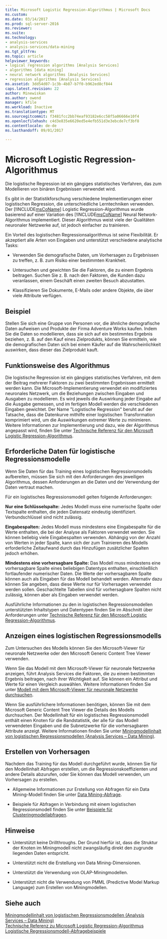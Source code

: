 ```yaml
---
title: Microsoft Logistic Regression-Algorithmus | Microsoft Docs
ms.custom: 
ms.date: 03/14/2017
ms.prod: sql-server-2016
ms.reviewer: 
ms.suite: 
ms.technology:
- analysis-services
- analysis-services/data-mining
ms.tgt_pltfrm: 
ms.topic: article
helpviewer_keywords:
- logical regression algorithms [Analysis Services]
- algorithms [data mining]
- neural network algorithms [Analysis Services]
- regression algorithms [Analysis Services]
ms.assetid: 3dd54d07-1c3b-4b87-b7f0-b962ed8cf844
caps.latest.revision: 22
author: Minewiskan
ms.author: owend
manager: kfile
ms.workload: Inactive
ms.translationtype: MT
ms.sourcegitcommit: f3481fcc2bb74eaf93182e6cc58f5a06666e10f4
ms.openlocfilehash: c4d3e835e6620ed5e4efb551d3e3ebcde7cf3bf8
ms.contentlocale: de-de
ms.lasthandoff: 09/01/2017

---
```

# <a name="microsoft-logistic-regression-algorithm"></a>Microsoft Logistic Regression-Algorithmus
  Die logistische Regression ist ein gängiges statistisches Verfahren, das zum Modellieren von binären Ergebnissen verwendet wird.  
  
 Es gibt in der Statistikforschung verschiedene Implementierungen einer logistischen Regression, die unterschiedliche Lerntechniken verwenden. Der [!INCLUDE[msCoName](../../includes/msconame-md.md)] Logistic Regression-Algorithmus wurde basierend auf einer Variation des [!INCLUDE[msCoName](../../includes/msconame-md.md)] Neural Network-Algorithmus implementiert. Dieser Algorithmus weist viele der Qualitäten neuronaler Netzwerke auf, ist jedoch einfacher zu trainieren.  
  
 Ein Vorteil des logistischen Regressionsalgorithmus ist seine Flexibilität. Er akzeptiert alle Arten von Eingaben und unterstützt verschiedene analytische Tasks:  
  
-   Verwenden Sie demografische Daten, um Vorhersagen zu Ergebnissen zu treffen, z. B. zum Risiko einer bestimmten Krankheit.  
  
-   Untersuchen und gewichten Sie die Faktoren, die zu einem Ergebnis beitragen. Suchen Sie z. B. nach den Faktoren, die Kunden dazu veranlassen, einem Geschäft einen zweiten Besuch abzustatten.  
  
-   Klassifizieren Sie Dokumente, E-Mails oder andere Objekte, die über viele Attribute verfügen.  
  
## <a name="example"></a>Beispiel  
 Stellen Sie sich eine Gruppe von Personen vor, die ähnliche demografische Daten aufweisen und Produkte der Firma Adventure Works kaufen. Indem Sie die Daten so modellieren, dass sie sich auf ein bestimmtes Ergebnis beziehen, z. B. auf den Kauf eines Zielprodukts, können Sie ermitteln, wie die demografischen Daten sich bei einem Käufer auf die Wahrscheinlichkeit auswirken, dass dieser das Zielprodukt kauft.  
  
## <a name="how-the-algorithm-works"></a>Funktionsweise des Algorithmus  
 Die logistische Regression ist ein gängiges statistisches Verfahren, mit dem der Beitrag mehrerer Faktoren zu zwei bestimmten Ergebnissen ermittelt werden kann. Die Microsoft-Implementierung verwendet ein modifiziertes neuronales Netzwerk, um die Beziehungen zwischen Eingaben und Ausgaben zu modellieren. Es wird jeweils die Auswirkung jeder Eingabe auf die Ausgabe gemessen, und im fertigen Modell werden die verschiedenen Eingaben gewichtet. Der Name "Logistische Regression" beruht auf der Tatsache, dass die Datenkurve mithilfe einer logistischen Transformation komprimiert wird, um die Auswirkungen extremer Werte zu minimieren. Weitere Informationen zur Implementierung und dazu, wie der Algorithmus angepasst wird, finden Sie unter [Technische Referenz für den Microsoft Logistic Regression-Algorithmus](../../analysis-services/data-mining/microsoft-logistic-regression-algorithm-technical-reference.md).  
  
## <a name="data-required-for-logistic-regression-models"></a>Erforderliche Daten für logistische Regressionsmodelle  
 Wenn Sie Daten für das Training eines logistischen Regressionsmodells aufbereiten, müssen Sie sich mit den Anforderungen des jeweiligen Algorithmus, dessen Anforderungen an die Daten und der Verwendung der Daten vertraut machen.  
  
 Für ein logistisches Regressionsmodell gelten folgende Anforderungen:  
  
 **Nur eine Schlüsselspalte:** Jedes Modell muss eine numerische Spalte oder Textspalte enthalten, die jeden Datensatz eindeutig identifiziert. Verbundschlüssel sind nicht zulässig.  
  
 **Eingabespalten:** Jedes Modell muss mindestens eine Eingabespalte für die Werte enthalten, die bei der Analyse als Faktoren verwendet werden. Sie können beliebig viele Eingabespalten verwenden. Abhängig von der Anzahl von Werten in jeder Spalte, kann sich der zum Trainieren des Modells erforderliche Zeitaufwand durch das Hinzufügen zusätzlicher Spalten jedoch erhöhen.  
  
 **Mindestens eine vorhersagbare Spalte:** Das Modell muss mindestens eine vorhersagbare Spalte eines beliebigen Datentyps enthalten, einschließlich fortlaufender numerischer Daten. Die Werte der vorhersagbaren Spalte können auch als Eingaben für das Modell behandelt werden. Alternativ dazu können Sie angeben, dass diese Werte nur für Vorhersagen verwendet werden sollen. Geschachtelte Tabellen sind für vorhersagbare Spalten nicht zulässig, können aber als Eingaben verwendet werden.  
  
 Ausführliche Informationen zu den in logistischen Regressionsmodellen unterstützten Inhaltstypen und Datentypen finden Sie im Abschnitt über Anforderungen unter [Technische Referenz für den Microsoft Logistic Regression-Algorithmus](../../analysis-services/data-mining/microsoft-logistic-regression-algorithm-technical-reference.md).  
  
## <a name="viewing-a-logistic-regression-model"></a>Anzeigen eines logistischen Regressionsmodells  
 Zum Untersuchen des Modells können Sie den Microsoft-Viewer für neuronale Netzwerke oder den Microsoft Generic Content Tree Viewer verwenden.  
  
 Wenn Sie das Modell mit dem Microsoft-Viewer für neuronale Netzwerke anzeigen, führt Analysis Services die Faktoren, die zu einem bestimmten Ergebnis beitragen, nach ihrer Wichtigkeit auf. Sie können ein Attribut und Werte für einen Vergleich auswählen. Weitere Informationen finden Sie unter [Modell mit dem Microsoft-Viewer für neuronale Netzwerke durchsuchen](../../analysis-services/data-mining/browse-a-model-using-the-microsoft-neural-network-viewer.md).  
  
 Wenn Sie ausführlichere Informationen benötigen, können Sie mit dem Microsoft Generic Content Tree Viewer die Details des Modells durchsuchen. Der Modellinhalt für ein logistisches Regressionsmodell enthält einen Knoten für die Randstatistik, der alle für das Modell verwendeten Eingaben und die Subnetzwerke für die vorhersagbaren Attribute anzeigt. Weitere Informationen finden Sie unter [Miningmodellinhalt von logistischen Regressionsmodellen &#40;Analysis Services – Data Mining&#41;](../../analysis-services/data-mining/mining-model-content-for-logistic-regression-models.md).  
  
## <a name="creating-predictions"></a>Erstellen von Vorhersagen  
 Nachdem das Training für das Modell durchgeführt wurde, können Sie für den Modellinhalt Abfragen erstellen, um die Regressionskoeffizienten und andere Details abzurufen, oder Sie können das Modell verwenden, um Vorhersagen zu erstellen.  
  
-   Allgemeine Informationen zur Erstellung von Abfragen für ein Data Mining-Modell finden Sie unter [Data Mining-Abfrage](../../analysis-services/data-mining/data-mining-queries.md).  
  
-   Beispiele für Abfragen in Verbindung mit einem logistischen Regressionsmodell finden Sie unter [Beispiele für Clusteringmodellabfragen](../../analysis-services/data-mining/clustering-model-query-examples.md).  
  
## <a name="remarks"></a>Hinweise  
  
-   Unterstützt keine Drillthroughs. Der Grund hierfür ist, dass die Struktur der Knoten im Miningmodell nicht zwangsläufig direkt den zugrunde liegenden Daten entspricht.  
  
-   Unterstützt nicht die Erstellung von Data Mining-Dimensionen.  
  
-   Unterstützt die Verwendung von OLAP-Miningmodellen.  
  
-   Unterstützt nicht die Verwendung von PMML (Predictive Model Markup Language) zum Erstellen von Miningmodellen.  
  
## <a name="see-also"></a>Siehe auch  
 [Miningmodellinhalt von logistischen Regressionsmodellen &#40;Analysis Services – Data Mining&#41;](../../analysis-services/data-mining/mining-model-content-for-logistic-regression-models.md)   
 [Technische Referenz zu Microsoft Logistic Regression-Algorithmus](../../analysis-services/data-mining/microsoft-logistic-regression-algorithm-technical-reference.md)   
 [Logistische Regressionsmodell-Abfragebeispiele](../../analysis-services/data-mining/logistic-regression-model-query-examples.md)  
  
  

